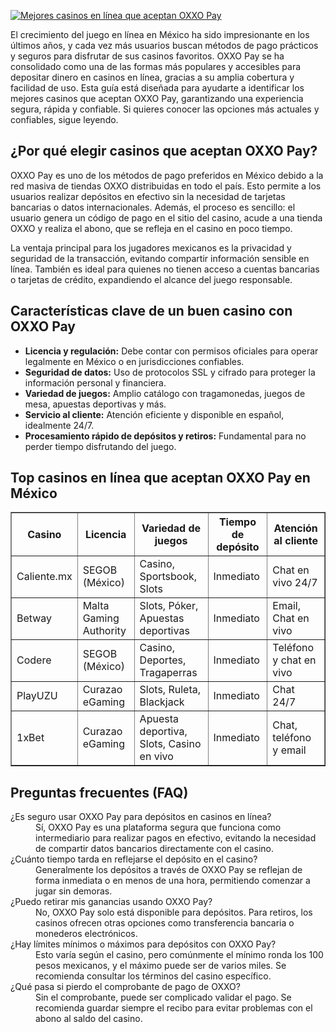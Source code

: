 [![Mejores casinos en línea que aceptan OXXO Pay](https://123-caf.pages.dev/gitsignup.png)](https://vrmoo.ru/Bt82HjjY)

<p>El crecimiento del juego en línea en México ha sido impresionante en los últimos años, y cada vez más usuarios buscan métodos de pago prácticos y seguros para disfrutar de sus casinos favoritos. OXXO Pay se ha consolidado como una de las formas más populares y accesibles para depositar dinero en casinos en línea, gracias a su amplia cobertura y facilidad de uso. Esta guía está diseñada para ayudarte a identificar los mejores casinos que aceptan OXXO Pay, garantizando una experiencia segura, rápida y confiable. Si quieres conocer las opciones más actuales y confiables, sigue leyendo.</p>  <h2>¿Por qué elegir casinos que aceptan OXXO Pay?</h2> <p>OXXO Pay es uno de los métodos de pago preferidos en México debido a la red masiva de tiendas OXXO distribuidas en todo el país. Esto permite a los usuarios realizar depósitos en efectivo sin la necesidad de tarjetas bancarias o datos internacionales. Además, el proceso es sencillo: el usuario genera un código de pago en el sitio del casino, acude a una tienda OXXO y realiza el abono, que se refleja en el casino en poco tiempo.</p> <p>La ventaja principal para los jugadores mexicanos es la privacidad y seguridad de la transacción, evitando compartir información sensible en línea. También es ideal para quienes no tienen acceso a cuentas bancarias o tarjetas de crédito, expandiendo el alcance del juego responsable.</p>  <h2>Características clave de un buen casino con OXXO Pay</h2> <ul> <li><strong>Licencia y regulación:</strong> Debe contar con permisos oficiales para operar legalmente en México o en jurisdicciones confiables.</li> <li><strong>Seguridad de datos:</strong> Uso de protocolos SSL y cifrado para proteger la información personal y financiera.</li> <li><strong>Variedad de juegos:</strong> Amplio catálogo con tragamonedas, juegos de mesa, apuestas deportivas y más.</li> <li><strong>Servicio al cliente:</strong> Atención eficiente y disponible en español, idealmente 24/7.</li> <li><strong>Procesamiento rápido de depósitos y retiros:</strong> Fundamental para no perder tiempo disfrutando del juego.</li> </ul>  <h2>Top casinos en línea que aceptan OXXO Pay en México</h2> <table border="1" cellpadding="5" cellspacing="0" style="border-collapse: collapse; width: 100%;"> <thead> <tr> <th>Casino</th> <th>Licencia</th> <th>Variedad de juegos</th> <th>Tiempo de depósito</th> <th>Atención al cliente</th> </tr> </thead> <tbody> <tr> <td>Caliente.mx</td> <td>SEGOB (México)</td> <td>Casino, Sportsbook, Slots</td> <td>Inmediato</td> <td>Chat en vivo 24/7</td> </tr> <tr> <td>Betway</td> <td>Malta Gaming Authority</td> <td>Slots, Póker, Apuestas deportivas</td> <td>Inmediato</td> <td>Email, Chat en vivo</td> </tr> <tr> <td>Codere</td> <td>SEGOB (México)</td> <td>Casino, Deportes, Tragaperras</td> <td>Inmediato</td> <td>Teléfono y chat en vivo</td> </tr> <tr> <td>PlayUZU</td> <td>Curazao eGaming</td> <td>Slots, Ruleta, Blackjack</td> <td>Inmediato</td> <td>Chat 24/7</td> </tr> <tr> <td>1xBet</td> <td>Curazao eGaming</td> <td>Apuesta deportiva, Slots, Casino en vivo</td> <td>Inmediato</td> <td>Chat, teléfono y email</td> </tr> </tbody> </table>  <h2>Preguntas frecuentes (FAQ)</h2> <dl> <dt>¿Es seguro usar OXXO Pay para depósitos en casinos en línea?</dt> <dd>Sí, OXXO Pay es una plataforma segura que funciona como intermediario para realizar pagos en efectivo, evitando la necesidad de compartir datos bancarios directamente con el casino.</dd>  <dt>¿Cuánto tiempo tarda en reflejarse el depósito en el casino?</dt> <dd>Generalmente los depósitos a través de OXXO Pay se reflejan de forma inmediata o en menos de una hora, permitiendo comenzar a jugar sin demoras.</dd>  <dt>¿Puedo retirar mis ganancias usando OXXO Pay?</dt> <dd>No, OXXO Pay solo está disponible para depósitos. Para retiros, los casinos ofrecen otras opciones como transferencia bancaria o monederos electrónicos.</dd>  <dt>¿Hay límites mínimos o máximos para depósitos con OXXO Pay?</dt> <dd>Esto varía según el casino, pero comúnmente el mínimo ronda los 100 pesos mexicanos, y el máximo puede ser de varios miles. Se recomienda consultar los términos del casino específico.</dd>  <dt>¿Qué pasa si pierdo el comprobante de pago de OXXO?</dt> <dd>Sin el comprobante, puede ser complicado validar el pago. Se recomienda guardar siempre el recibo para evitar problemas con el abono al saldo del casino.</dd> </dl>